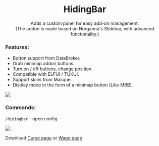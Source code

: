 # <div align="center">HidingBar</div>
<div align="center">Adds a custom panel for easy add-on management.</div>
<div align="center">(The addon is made based on Norganna's Slidebar, with advanced functionality.)</div>

### Features:

* Button support from DataBroker.
* Grab minimap addon buttons.
* Turn on / off buttons, change position.
* Compatible with ELFUI / TUKUI.
* Support skins from Masque.
* Display mode in the form of a minimap button (Like MBB).

![](https://i.imgur.com/eF6e7zi.png)

### Commands:

`/hidingbar` - open config

![](https://i.imgur.com/cBf9ihd.png)

Download [Curse page](https://www.curseforge.com/wow/addons/hidingbar) or [Wago page](https://addons.wago.io/addons/hidingbar)

